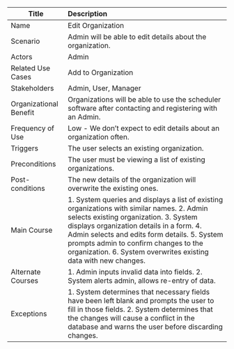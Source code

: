 | Title | Description |
|-------|:------------|
| Name | Edit Organization |
| Scenario | Admin will be able to edit details about the organization. |
| Actors | Admin |
| Related Use Cases | Add to Organization |
| Stakeholders | Admin, User, Manager |
| Organizational Benefit | Organizations will be able to use the scheduler software after contacting and registering with an Admin. |
| Frequency of Use | Low - We don’t expect to edit details about an organization often. |
| Triggers | The user selects an existing organization. |
| Preconditions | The user must be viewing a list of existing organizations. |
| Post-conditions | The new details of the organization will overwrite the existing ones. |
| Main Course | 1. System queries and displays a list of existing organizations with similar names. 2. Admin selects existing organization. 3. System displays organization details in a form. 4. Admin selects and edits form details. 5. System prompts admin to confirm changes to the organization. 6. System overwrites existing data with new changes. |
| Alternate Courses | 1. Admin inputs invalid data into fields. 2. System alerts admin, allows re-entry of data. |
| Exceptions | 1. System determines that necessary fields have been left blank and prompts the user to fill in those fields. 2. System determines that the changes will cause a conflict in the database and warns the user before discarding changes. |
